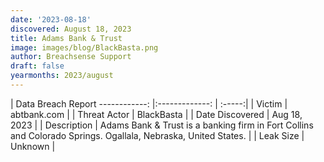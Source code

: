 ```yaml
---
date: '2023-08-18'
discovered: August 18, 2023
title: Adams Bank & Trust
image: images/blog/BlackBasta.png
author: Breachsense Support
draft: false
yearmonths: 2023/august
---
```



| Data Breach Report
------------:     |:-------------:    | :-----:|
| Victim      | abtbank.com      | 
| Threat Actor      |  BlackBasta     | 
| Date Discovered      | Aug 18, 2023      | 
| Description      | Adams Bank & Trust is a banking firm in Fort Collins and Colorado Springs. Ogallala, Nebraska, United States.      | 
| Leak Size      | Unknown      | 

